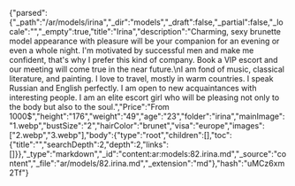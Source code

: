 {"parsed":{"_path":"/ar/models/irina","_dir":"models","_draft":false,"_partial":false,"_locale":"","_empty":true,"title":"Irina","description":"Charming, sexy brunette model appearance with pleasure will be your companion for an evening or even a whole night. I'm motivated by successful men and make me confident, that's why I prefer this kind of company. Book a VIP escort and our meeting will come true in the near future.\nI am fond of music, classical literature, and painting. I love to travel, mostly in warm countries. I speak Russian and English perfectly. I am open to new acquaintances with interesting people. I am an elite escort girl who will be pleasing not only to the body but also to the soul.","Price":"From 1000$","height":"176","weight":"49","age":"23","folder":"irina","mainImage":"1.webp","bustSize":"2","hairColor":"brunet","visa":"europe","images":["2.webp","3.webp"],"body":{"type":"root","children":[],"toc":{"title":"","searchDepth":2,"depth":2,"links":[]}},"_type":"markdown","_id":"content:ar:models:82.irina.md","_source":"content","_file":"ar/models/82.irina.md","_extension":"md"},"hash":"uMCz6xm2Tf"}